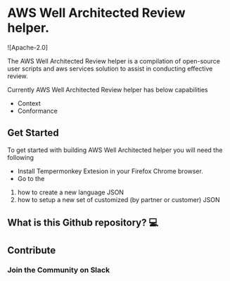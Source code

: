 
# AWS Well Architected Review helper.

![Apache-2.0]

The AWS Well Architected Review helper is a compilation of open-source user scripts and aws services solution to assist in conducting effective review. 

Currently AWS Well Architected Review helper has below capabilities

* Context
* Conformance

## Get Started

To get started with building AWS Well Architected helper you will need the following

* Install Tempermonkey Extesion in your Firefox Chrome browser.
* Go to the 


1. how to create a new language JSON
2. how to setup a new set of customized (by partner or customer) JSON



## What is this Github repository? 💻

## Contribute 

### Join the Community on Slack

